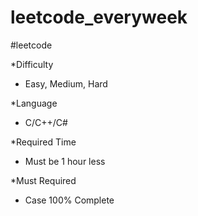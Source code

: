 # leetcode_everyweek
#leetcode

*Difficulty
- Easy, Medium, Hard

*Language
- C/C++/C#

*Required Time
- Must be 1 hour less

*Must Required
- Case 100% Complete
